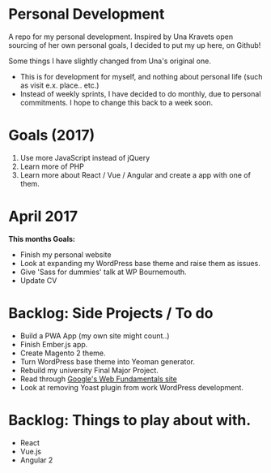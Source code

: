 # Personal Development
A repo for my personal development. Inspired by Una Kravets open sourcing of her own personal goals, I decided to put my up here, on Github!

Some things I have slightly changed from Una's original one.

- This is for development for myself, and nothing about personal life (such as visit e.x. place.. etc.)
- Instead of weekly sprints, I have decided to do monthly, due to personal commitments. I hope to change this back to a week soon.

# Goals (2017)
1. Use more JavaScript instead of jQuery
2. Learn more of PHP
3. Learn more about React / Vue / Angular and create a app with one of them.


# April 2017
**This months Goals:**

- Finish my personal website
- Look at expanding my WordPress base theme and raise them as issues.
- Give 'Sass for dummies' talk at WP Bournemouth.
- Update CV

# Backlog: Side Projects / To do
- Build a PWA App (my own site might count..)
- Finish Ember.js app.
- Create Magento 2 theme.
- Turn WordPress base theme into Yeoman generator.
- Rebuild my university Final Major Project. 
- Read through [Google's Web Fundamentals site](https://developers.google.com/web/fundamentals/)
- Look at removing Yoast plugin from work WordPress development.

# Backlog: Things to play about with.
- React
- Vue.js
- Angular 2

